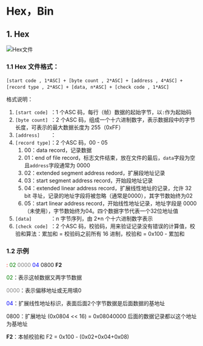 # Hex，Bin

## 1. Hex

![Hex文件](..\..\..\0-picture\1-1-Bootloader\Hex.png)



### 1.1 Hex 文件格式：

`[start code , 1*ASC] + [byte count , 2*ASC] + [address , 4*ASC] + [record type , 2*ASC] + [data, n*ASC] + [check code , 1*ASC]`

格式说明：

1.   `[start code] `：1 个ASC 码，每行（帧）数据的起始字节，以`:`作为起始码
2.   `[byte count] `：2 个ASC 码，组成一个十六进制数字，表示数据段中的字节长度，可表示的最大数据长度为 255（0xFF）
3.   `[address]    `：
4.   `[record type]`：2 个ASC 码，00 - 05
     1.   00：data record，记录数据
     2.   01：end of file record，标志文件结束，放在文件的最后，`data`字段为空且`address`字段通常为 0000
     3.   02：extended segment address redord，扩展段地址记录
     4.   03：start segment address record，开始段地址记录
     5.   04：extended linear address record，扩展线性地址的记录，允许 32 bit 寻址，记录的地址字段将被忽略（通常是0000），其字节数始终为02
     6.   05：start linear address record，开始线性地址记录，地址字段是 0000（未使用），字节数始终为04。四个数据字节代表一个32位地址值
5.   `[data]       `：n 字节序列，由 2*n 个十六进制数字表示
6.   `[check code] `：2 个ASC 码，校验码，用来验证记录没有错误的计算值，校验和算法：累加和 = 校验码之前所有 16 进制，校验和 = 0x100 - 累加和

### 1.2 示例

<font color=red>:</font> <font color=green>02</font> <font color=gray>0000</font> <font color=blue>04</font> 0800 **F2**

<font color=green>02</font>：表示这帧数据又两字节数据

<font color=gray>0000</font>：表示偏移地址或无用填0

<font color=blue>04</font>：扩展线性地址标识，表面后面2个字节数据是后面数据的基地址

0800：扩展地址 (0x0804 << 16) = 0x08040000 后面的数据记录都以这个地址为基地址

**F2**：本帧校验和 F2 = 0x100 - (0x02+0x04+0x08)